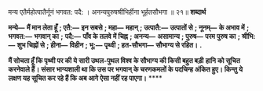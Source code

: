 मन्य एतैर्महोत्पातैर्नूनं भगवत: पदै: । अनन्यपुरुषश्रीभिर्हीना भूर्हतसौभगा ॥ २१॥ **शब्दार्थ** 

**मन्ये—** **मैं मान लेता हूँ** **; एतै:—** **इन सबसे** **; महा—** **महान्** **; उत्पातै:—** **उत्पातों से** **; नूनम्—** **के अभाव में** **; भगवत:—** **भगवान् का** **;** **पदै:—** **पाँव के तलवे में चिह्न** **; अनन्य—** **असामान्य** **; पुरुष—** **परम पुरुष का** **; श्रीभि:—** **शुभ चिह्नों से** **; हीना—** **विहीन** **; भू:—** **पृथ्वी** **; हत-सौभगा—** **सौभाग्य से रहित।** **.** 

**मैं सोचता हूँ कि पृथ्वी पर की ये सारी उथल-पुथल विश्व के सौभाग्य की किसी बहुत बड़ी** **हानि को सूचित करनेवाले हैं। संसार भाग्यशाली था कि उस पर भगवान् के चरणकमलों के** **पदचिन्ह अंकित हुए। किन्तु ये लक्षण यह सूचित कर रहे हैं कि अब आगे ऐसा नहीं रह पाएगा।** **** 